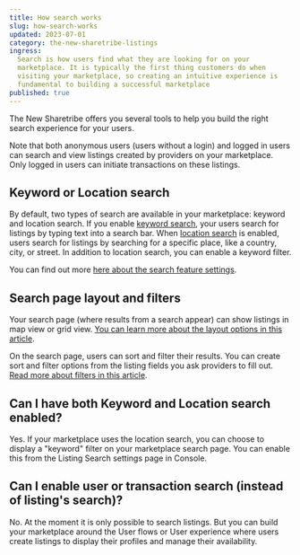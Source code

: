 ```yaml
---
title: How search works
slug: how-search-works
updated: 2023-07-01
category: the-new-sharetribe-listings
ingress:
  Search is how users find what they are looking for on your
  marketplace. It is typically the first thing customers do when
  visiting your marketplace, so creating an intuitive experience is
  fundamental to building a successful marketplace
published: true
---
```


The New Sharetribe offers you several tools to help you build the right
search experience for your users.

Note that both anonymous users (users without a login) and logged in
users can search and view listings created by providers on your
marketplace. Only logged in users can initiate transactions on these
listings.

## Keyword or Location search

By default, two types of search are available in your marketplace:
keyword and location search. If you enable
[keyword search](https://www.sharetribe.com/docs/the-new-sharetribe/keyword-search/),
your users search for listings by typing text into a search bar. When
[location search](https://www.sharetribe.com/docs/the-new-sharetribe/location-search/)
is enabled, users search for listings by searching for a specific place,
like a country, city, or street. In addition to location search, you can enable a keyword
filter.

You can find out more
[here about the search feature settings](https://www.sharetribe.com/docs/the-new-sharetribe/listing-search-settings/).

## Search page layout and filters

Your search page (where results from a search appear) can show listings
in map view or grid view.
[You can learn more about the layout options in this article](https://www.sharetribe.com/docs/the-new-sharetribe/search-page-layout-options/).

On the search page, users can sort and filter their results. You can
create sort and filter options from the listing fields you ask providers
to fill out.
[Read more about filters in this article](https://www.sharetribe.com/docs/the-new-sharetribe/understanding-filters/).

## Can I have both Keyword and Location search enabled?

Yes. If your marketplace uses the location search, you can choose to
display a "keyword" filter on your marketplace search page. You can
enable this from the Listing Search settings page in Console.

## Can I enable user or transaction search (instead of listing's search)?

No. At the moment it is only possible to search listings. But you can
build your marketplace around the User flows or User experience where
users create listings to display their profiles and manage their
availability.
